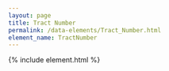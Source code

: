 ```yaml
---
layout: page
title: Tract Number
permalink: /data-elements/Tract_Number.html
element_name: TractNumber
---
```

{% include element.html %}